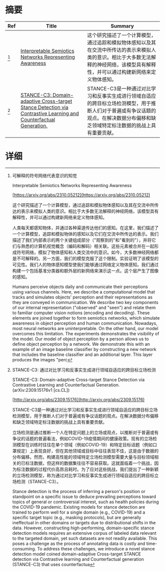 # 摘要

| Ref | Title | Summary |
| --- | --- | --- |
| [^1] | [Interpretable Semiotics Networks Representing Awareness](https://arxiv.org/abs/2310.05212) | 这个研究描述了一个计算模型，通过追踪和模拟物体感知以及其在交流中所传达的表示来模拟人类的意识。相比于大多数无法解释的神经网络，该模型具有解释性，并可以通过构建新网络来定义物体感知。 |
| [^2] | [STANCE-C3: Domain-adaptive Cross-target Stance Detection via Contrastive Learning and Counterfactual Generation.](http://arxiv.org/abs/2309.15176) | STANCE-C3是一种通过对比学习和反事实生成进行领域自适应的跨目标立场检测模型，用于推断人们对于普遍或有争议话题的观点。在解决数据分布偏移和缺乏领域特定标注数据的挑战上具有重要贡献。 |

# 详细

[^1]: 可解释的符号网络代表意识的知觉

    Interpretable Semiotics Networks Representing Awareness

    [https://arxiv.org/abs/2310.05212](https://arxiv.org/abs/2310.05212)

    这个研究描述了一个计算模型，通过追踪和模拟物体感知以及其在交流中所传达的表示来模拟人类的意识。相比于大多数无法解释的神经网络，该模型具有解释性，并可以通过构建新网络来定义物体感知。

    

    人类每天都感知物体，并通过各种渠道传达他们的感知。在这里，我们描述了一个计算模型，追踪和模拟物体的感知以及它们在交流中所传达的表示。我们描述了我们内部表示的两个关键组成部分（"观察到的"和"看到的"），并将它们与熟悉的计算机视觉概念（编码和解码）相关联。这些元素被合并在一起形成符号网络，模拟了物体感知和人类交流中的意识。如今，大多数神经网络都是不可解释的。另一方面，我们的模型克服了这个限制。实验证明了该模型的可见性。我们人的物体感知模型使我们能够通过网络定义物体感知。我们通过构建一个包括基准分类器和额外层的新网络来演示这一点。这个层产生了图像的感知。

    Humans perceive objects daily and communicate their perceptions using various channels. Here, we describe a computational model that tracks and simulates objects' perception and their representations as they are conveyed in communication.   We describe two key components of our internal representation ("observed" and "seen") and relate them to familiar computer vision notions (encoding and decoding). These elements are joined together to form semiotics networks, which simulate awareness in object perception and human communication.   Nowadays, most neural networks are uninterpretable. On the other hand, our model overcomes this limitation. The experiments demonstrates the visibility of the model.   Our model of object perception by a person allows us to define object perception by a network. We demonstrate this with an example of an image baseline classifier by constructing a new network that includes the baseline classifier and an additional layer. This layer produces the images "perc
    
[^2]: STANCE-C3: 通过对比学习和反事实生成进行领域自适应的跨目标立场检测

    STANCE-C3: Domain-adaptive Cross-target Stance Detection via Contrastive Learning and Counterfactual Generation. (arXiv:2309.15176v1 [cs.CL])

    [http://arxiv.org/abs/2309.15176](http://arxiv.org/abs/2309.15176)

    STANCE-C3是一种通过对比学习和反事实生成进行领域自适应的跨目标立场检测模型，用于推断人们对于普遍或有争议话题的观点。在解决数据分布偏移和缺乏领域特定标注数据的挑战上具有重要贡献。

    

    立场检测是通过推断一个人在特定问题上的立场或观点，以推断对于普遍或有争议的话题的普遍看法，例如COVID-19疫情期间的健康政策。现有的立场检测模型在训练时往往在单个领域（例如COVID-19）和特定目标话题（例如口罩规定）上表现良好，但在其他领域或目标中往往表现不佳，这是由于数据的分布偏移。然而，构建高性能的领域特定立场检测模型需要大量与目标领域相关的已标注数据，但这样的数据集往往不容易获取。这就面临着一个挑战，因为标注数据的过程代价高昂且耗时。为了应对这些挑战，我们提出了一种新颖的立场检测模型，称为通过对比学习和反事实生成进行领域自适应的跨目标立场检测（STANCE-C3）。

    Stance detection is the process of inferring a person's position or standpoint on a specific issue to deduce prevailing perceptions toward topics of general or controversial interest, such as health policies during the COVID-19 pandemic. Existing models for stance detection are trained to perform well for a single domain (e.g., COVID-19) and a specific target topic (e.g., masking protocols), but are generally ineffectual in other domains or targets due to distributional shifts in the data. However, constructing high-performing, domain-specific stance detection models requires an extensive corpus of labeled data relevant to the targeted domain, yet such datasets are not readily available. This poses a challenge as the process of annotating data is costly and time-consuming. To address these challenges, we introduce a novel stance detection model coined domain-adaptive Cross-target STANCE detection via Contrastive learning and Counterfactual generation (STANCE-C3) that uses counterfactua
    

